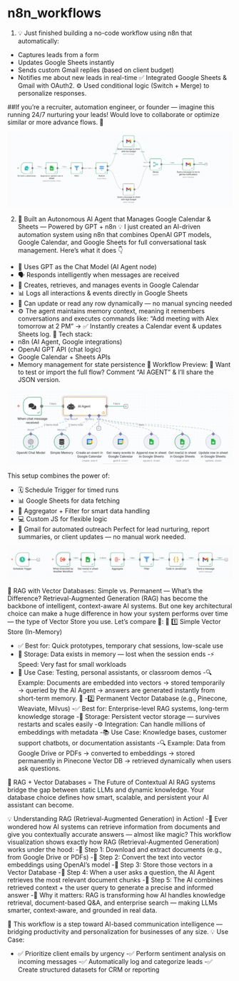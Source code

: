 # n8n_workflows
1. 💡 Just finished building a no-code workflow using n8n that automatically:
  - Captures leads from a form
  - Updates Google Sheets instantly
  - Sends custom Gmail replies (based on client budget)
  - Notifies me about new leads in real-time
✅ Integrated Google Sheets & Gmail with OAuth2.
 ⚙️ Used conditional logic (Switch + Merge) to personalize responses.

##If you’re a recruiter, automation engineer, or founder — imagine this running 24/7 nurturing your leads!
 Would love to collaborate or optimize similar or more advance flows. 💬
 
![Captures_leads_form](https://github.com/ashikur-rahman/n8n_workflows/blob/9aa84b57d4b5669f0d38efd400deb516db34e315/images/1.jpg)


2. 🚀 Built an Autonomous AI Agent that Manages Google Calendar & Sheets — Powered by GPT + n8n
💡 I just created an AI-driven automation system using n8n that combines OpenAI GPT models, Google Calendar, and Google Sheets for full conversational task management.
Here’s what it does 👇
- 🧠 Uses GPT as the Chat Model (AI Agent node)
- 🗣 Responds intelligently when messages are received
- 📅 Creates, retrieves, and manages events in Google Calendar
- 📊 Logs all interactions & events directly in Google Sheets
- 🔁 Can update or read any row dynamically — no manual syncing needed
- ⚙️ The agent maintains memory context, meaning it remembers conversations and executes commands like:
“Add meeting with Alex tomorrow at 2 PM” → ✅ Instantly creates a Calendar event & updates Sheets log.
📂 Tech stack:
 - n8n (AI Agent, Google integrations)
 - OpenAI GPT API (chat logic)
 - Google Calendar + Sheets APIs
 - Memory management for state persistence
📸 Workflow Preview:
💾 Want to test or import the full flow? Comment “AI AGENT” & I’ll share the JSON version.

![Autonomous_AI_Agent](https://github.com/ashikur-rahman/n8n_workflows/blob/e9dafaa8699223a844e544e6b8b1ecc26379c7e1/images/2.jpg)

This setup combines the power of:
- 🗓️ Schedule Trigger for timed runs
- 📊 Google Sheets for data fetching
- 🧮 Aggregator + Filter for smart data handling
- 💻 Custom JS for flexible logic
- 📧 Gmail for automated outreach
Perfect for lead nurturing, report summaries, or client updates — no manual work needed.

![Schedule_Trigger](https://github.com/ashikur-rahman/n8n_workflows/blob/e9dafaa8699223a844e544e6b8b1ecc26379c7e1/images/3.jpg)


🤖 RAG with Vector Databases: Simple vs. Permanent — What’s the Difference?
Retrieval-Augmented Generation (RAG) has become the backbone of intelligent, context-aware AI systems. But one key architectural choice can make a huge difference in how your system performs over time — the type of Vector Store you use.
Let’s compare 🧩:
🧠 
1️⃣ Simple Vector Store (In-Memory)
- ✅ Best for: Quick prototypes, temporary chat sessions, low-scale use
- 💾 Storage: Data exists in memory — lost when the session ends
-⚡ Speed: Very fast for small workloads
- 🧩 Use Case: Testing, personal assistants, or classroom demos
-🔍 Example:
 Documents are embedded into vectors → stored temporarily → queried by the AI Agent → answers are generated instantly from short-term memory.
🧱 
-2️⃣ Permanent Vector Database (e.g., Pinecone, Weaviate, Milvus)
-✅ Best for: Enterprise-level RAG systems, long-term knowledge storage
 -💾 Storage: Persistent vector storage — survives restarts and scales easily
 -⚙️ Integration: Can handle millions of embeddings with metadata
 -📚 Use Case: Knowledge bases, customer support chatbots, or documentation assistants
-🔍 Example:
 Data from Google Drive or PDFs → converted to embeddings → stored permanently in Pinecone Vector DB → retrieved dynamically when users ask questions.

🧩 RAG + Vector Databases = The Future of Contextual AI
RAG systems bridge the gap between static LLMs and dynamic knowledge.
 Your database choice defines how smart, scalable, and persistent your AI assistant can become.



 💡 Understanding RAG (Retrieval-Augmented Generation) in Action!
-🚀 Ever wondered how AI systems can retrieve information from documents and give you contextually accurate answers — almost like magic?
This workflow visualization shows exactly how RAG (Retrieval-Augmented Generation) works under the hood:
-🔹 Step 1: Download and extract documents (e.g., from Google Drive or PDFs)
 -🔹 Step 2: Convert the text into vector embeddings using OpenAI’s model
 -🔹 Step 3: Store those vectors in a Vector Database
 -🔹 Step 4: When a user asks a question, the AI Agent retrieves the most relevant document chunks
 -🔹 Step 5: The AI combines retrieved context + the user query to generate a precise and informed answer
-💬 Why it matters:
 RAG is transforming how AI handles knowledge retrieval, document-based Q&A, and enterprise search — making LLMs smarter, context-aware, and grounded in real data.


 🚀 This workflow is a step toward AI-based communication intelligence — bridging productivity and personalization for businesses of any size.
💡 Use Case:
- ✅ Prioritize client emails by urgency
 -✅ Perform sentiment analysis on incoming messages
 -✅ Automatically log and categorize leads
 -✅ Create structured datasets for CRM or reporting


